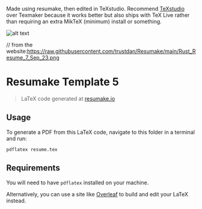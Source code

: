 Made using resumake, then edited in TeXstudio.  Recommend [TeXstudio](https://www.texstudio.org/#download) over Texmaker because it works better but also ships with TeX Live rather than requiring an extra MikTeX (minimum) install or something.  

![alt text](https://raw.githubusercontent.com/trustdan/Resumake/main/Rust_Resume_7_Sep_23.png)

// from the website:https://raw.githubusercontent.com/trustdan/Resumake/main/Rust_Resume_7_Sep_23.png

# Resumake Template 5
> LaTeX code generated at [resumake.io](https://resumake.io)

## Usage
To generate a PDF from this LaTeX code, navigate to this folder in a terminal and run:

    pdflatex resume.tex

## Requirements
You will need to have `pdflatex` installed on your machine.

Alternatively, you can use a site like [Overleaf](overleaf.com/) to build and edit your LaTeX instead.
